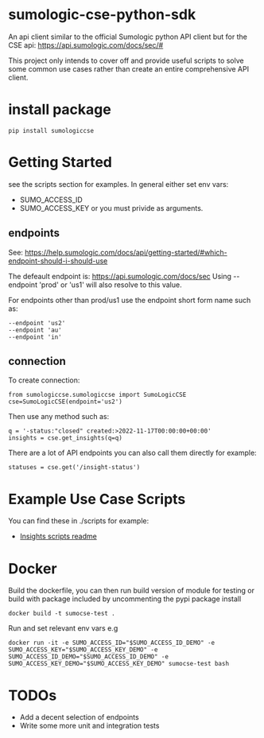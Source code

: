 # sumologic-cse-python-sdk
An api client similar to the official Sumologic python API client but for the CSE api: https://api.sumologic.com/docs/sec/#

This project only intends to cover off and provide useful scripts to solve some common use cases rather than create an entire comprehensive API client.


# install package
```
pip install sumologiccse
```

# Getting Started
see the scripts section for examples. In general either set env vars:
- SUMO_ACCESS_ID
- SUMO_ACCESS_KEY
or you must privide as arguments.

## endpoints 
See: https://help.sumologic.com/docs/api/getting-started/#which-endpoint-should-i-should-use

The defeault endpoint is: https://api.sumologic.com/docs/sec
Using --endpoint 'prod' or 'us1' will also resolve to this value.

For endpoints other than prod/us1 use the endpoint short form name such as:
```
--endpoint 'us2'
--endpoint 'au'
--endpoint 'in'
```

## connection
To create connection:
```
from sumologiccse.sumologiccse import SumoLogicCSE
cse=SumoLogicCSE(endpoint='us2')
```

Then use any method such as:
```
q = '-status:"closed" created:>2022-11-17T00:00:00+00:00'
insights = cse.get_insights(q=q)
```

There are a lot of API endpoints you can also call them directly for example:
```
statuses = cse.get('/insight-status')
```

# Example Use Case Scripts
You can find these in ./scripts for example:
- [Insights scripts readme](scripts/insights/readme.md)


# Docker

Build the dockerfile, you can then run build version of module for testing or build with package included by uncommenting the pypi package install

```
docker build -t sumocse-test .
```

Run and set relevant env vars e.g 
```
docker run -it -e SUMO_ACCESS_ID="$SUMO_ACCESS_ID_DEMO" -e SUMO_ACCESS_KEY="$SUMO_ACCESS_KEY_DEMO" -e SUMO_ACCESS_ID_DEMO="$SUMO_ACCESS_ID_DEMO" -e SUMO_ACCESS_KEY_DEMO="$SUMO_ACCESS_KEY_DEMO" sumocse-test bash
```

# TODOs
- Add a decent selection of endpoints
- Write some more unit and integration tests